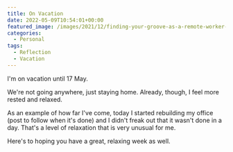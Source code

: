 ```yaml
---
title: On Vacation
date: 2022-05-09T10:54:01+00:00
featured_image: /images/2021/12/finding-your-groove-as-a-remote-worker-on-vacation.jpeg
categories:
  - Personal
tags:
  - Reflection
  - Vacation
---
```


I'm on vacation until 17 May.

We're not going anywhere, just staying home. Already, though, I feel more rested and relaxed.

As an example of how far I've come, today I started rebuilding my office (post to follow when it's done) and I didn't freak out that it wasn't done in a day. That's a level of relaxation that is very unusual for me.

Here's to hoping you have a great, relaxing week as well.